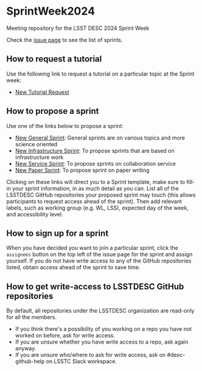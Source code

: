 # SprintWeek2024
Meeting repository for the LSST DESC 2024 Sprint Week

Check the <a href="https://github.com/LSSTDESC/SprintWeek2024/issues">issue page</a> to see the list of sprints.

## How to request a tutorial

Use the following link to request a tutorial on a particular topic at the Sprint week:
  - <a href="https://github.com/LSSTDESC/SprintWeek2024/issues/new?assignees=&labels=Tutorial+Request&template=tutorial-request.md&title=%5BTutorial%5D+Your+idea+for+a+tutorial" target="_blank"  >New Tutorial Request</a>

## How to propose a sprint

Use one of the links below to propose a sprint:
  - <a href="https://github.com/LSSTDESC/SprintWeek2024/issues/new?assignees=&labels=General+Sprint&template=new-general-sprint.md&title=your+sprint+name+" target="_blank"  >New General Sprint</a>: General sprints are on various topics and more science oriented
  - <a href="https://github.com/LSSTDESC/SprintWeek2024/issues/new?assignees=&labels=Infrastructure+Sprint&template=new-infrastructure-sprint.md&title=your+sprint+name+" target="_blank" >New Infrastructure Sprint</a>: To propose sprints that are based on infrastructure work
  - <a href="https://github.com/LSSTDESC/SprintWeek2024/issues/new?assignees=&labels=Service+Sprint%2C+Wednesday&template=new-service-sprint.md&title=your+sprint+name+" target="_blank" >New Service Sprint</a>: To propose sprints on collaboration service
  - <a href="https://github.com/LSSTDESC/SprintWeek2024/issues/new?assignees=&labels=Paper+Sprint&template=new-paper-sprint.md&title=your+sprint+name+" target="_blank">New Paper Sprint</a>: To propose sprint on paper writing

Clicking on these links will direct you to a Sprint template, make sure to fill-in your sprint information, in as much detail as you can.
List all of the LSSTDESC GitHub repositories your proposed sprint may touch (this allows participants to request access ahead of the sprint).
Then add relevant labels, such as working group (e.g. WL, LSS), expected day of the week, and accessibility level.

## How to sign up for a sprint

When you have decided you want to join a particular sprint, click the `assignees` button on the top left of the issue page for the sprint and assign yourself.
If you do not have write access to any of the GitHub repositories listed, obtain access ahead of the sprint to save time.

## How to get write-access to LSSTDESC GitHub repositories

By default, all repositories under the LSSTDESC organization are read-only for all the members.
- If you think there's a possibility of you working on a repo you have not worked on before, ask for write access.
- If you are unsure whether you have write access to a repo, ask again anyway.
- If you are unsure who/where to ask for write access, ask on #desc-github-help on LSSTC Slack workspace.
